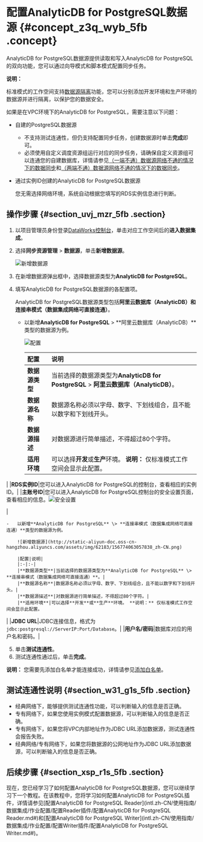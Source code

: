 # 配置AnalyticDB for PostgreSQL数据源 {#concept_z3q_wyb_5fb .concept}

AnalyticDB for PostgreSQL数据源提供读取和写入AnalyticDB for PostgreSQL的双向功能，您可以通过向导模式和脚本模式配置同步任务。

**说明：** 

标准模式的工作空间支持[数据源隔离](intl.zh-CN/使用指南/数据集成/数据源配置/数据源隔离.md#)功能，您可以分别添加开发环境和生产环境的数据源并进行隔离，以保护您的数据安全。

如果是在VPC环境下的AnalyticDB for PostgreSQL，需要注意以下问题：

-   自建的PostgreSQL数据源
    -   不支持测试连通性，但仍支持配置同步任务，创建数据源时单击**完成**即可。
    -   必须使用自定义调度资源组运行对应的同步任务，请确保自定义资源组可以连通您的自建数据库，详情请参见[（一端不通）数据源网络不通的情况下的数据同步](intl.zh-CN/使用指南/数据集成/最佳实践/（一端不通）数据源网络不通的情况下的数据同步.md#)和[（两端不通）数据源网络不通的情况下的数据同步](intl.zh-CN/使用指南/数据集成/最佳实践/（两端不通）数据源网络不通的情况下的数据同步.md#)。
-   通过实例ID创建的AnalyticDB for PostgreSQL数据源

    您无需选择网络环境，系统自动根据您填写的RDS实例信息进行判断。


## 操作步骤 {#section_uvj_mzr_5fb .section}

1.  以项目管理员身份登录[DataWorks控制台](https://workbench.data.aliyun.com/console)，单击对应工作空间后的**进入数据集成**。
2.  选择**同步资源管理** \> **数据源**，单击**新增数据源**。

    ![新增数据源](http://static-aliyun-doc.oss-cn-hangzhou.aliyuncs.com/assets/img/16213/15677406307595_zh-CN.png)

3.  在新增数据源弹出框中，选择数据源类型为**AnalyticDB for PostgreSQL**。
4.  填写AnalyticDB for PostgreSQL数据源的各配置项。

    AnalyticDB for PostgreSQL数据源类型包括**阿里云数据库（AnalyticDB）**和**连接串模式（数据集成网络可直接连通）**。

    -   以新增**AnalyticDB for PostgreSQL** \> **阿里云数据库（AnalyticDB）**类型的数据源为例。

        ![配置](images/32075_zh-CN.jpeg)

        |配置|说明|
        |:-|:-|
        |**数据源类型**|当前选择的数据源类型为**AnalyticDB for PostgreSQL** \> **阿里云数据库（AnalyticDB）**。|
        |**数据源名称**|数据源名称必须以字母、数字、下划线组合，且不能以数字和下划线开头。|
        |**数据源描述**|对数据源进行简单描述，不得超过80个字符。|
        |**适用环境**|可以选择**开发**或**生产**环境。 **说明：** 仅标准模式工作空间会显示此配置。

 |
        |**RDS实例ID**|您可以进入AnalyticDB for PostgreSQL的控制台，查看相应的实例ID。|
        |**主账号ID**|您可以进入AnalyticDB for PostgreSQL控制台的安全设置页面，查看相应的信息。![安全设置](http://static-aliyun-doc.oss-cn-hangzhou.aliyuncs.com/assets/img/62183/156774063032076_zh-CN.png)

|

    -   以新增**AnalyticDB for PostgreSQL** \> **连接串模式（数据集成网络可直接连通）**类型的数据源为例。

        ![新增数据源](http://static-aliyun-doc.oss-cn-hangzhou.aliyuncs.com/assets/img/62183/156774063057838_zh-CN.png)

        |配置|说明|
        |:-|:-|
        |**数据源类型**|当前选择的数据源类型为**AnalyticDB for PostgreSQL** \> **连接串模式（数据集成网络可直接连通）**。|
        |**数据源名称**|数据源名称必须以字母、数字、下划线组合，且不能以数字和下划线开头。|
        |**数据源描述**|对数据源进行简单描述，不得超过80个字符。|
        |**适用环境**|可以选择**开发**或**生产**环境。 **说明：** 仅标准模式工作空间会显示此配置。

 |
        |**JDBC URL**|JDBC连接信息，格式为`jdbc:postgresql://ServerIP:Port/Database`。|
        |**用户名/密码**|数据库对应的用户名和密码。|

5.  单击**测试连通性**。
6.  测试连通性通过后，单击**完成**。

**说明：** 您需要先添加白名单才能连接成功，详情请参见[添加白名单](intl.zh-CN/使用指南/数据集成/常见配置/添加白名单.md#)。

## 测试连通性说明 {#section_w31_g1s_5fb .section}

-   经典网络下，能够提供测试连通性功能，可以判断输入的信息是否正确。
-   专有网络下，如果您使用实例模式配置数据源，可以判断输入的信息是否正确。
-   专有网络下，如果您将VPC内部地址作为JDBC URL添加数据源，测试连通性会报告失败。
-   经典网络/专有网络下，如果您将数据源的公网地址作为JDBC URL添加数据源，可以判断输入的信息是否正确。

## 后续步骤 {#section_xsp_r1s_5fb .section}

现在，您已经学习了如何配置AnalyticDB for PostgreSQL数据源，您可以继续学习下一个教程。在该教程中，您将学习如何配置AnalyticDB for PostgreSQL插件，详情请参见[配置AnalyticDB for PostgreSQL Reader](intl.zh-CN/使用指南/数据集成/作业配置/配置Reader插件/配置AnalyticDB for PostgreSQL Reader.md#)和[配置AnalyticDB for PostgreSQL Writer](intl.zh-CN/使用指南/数据集成/作业配置/配置Writer插件/配置AnalyticDB for PostgreSQL Writer.md#)。


